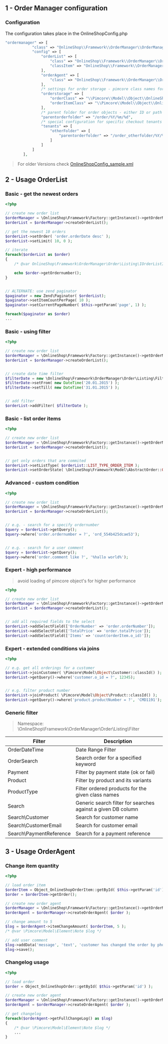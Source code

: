 ## 1 - Order Manager configuration

### Configuration

The configuration takes place in the OnlineShopConfig.php
```php
"ordermanager" => [
            "class" => "OnlineShop\\Framework\\OrderManager\\OrderManager",
            "config" => [
                "orderList" => [
                    "class" => "OnlineShop\\Framework\\OrderManager\\Order\\Listing",
                    "classItem" => "OnlineShop\\Framework\\OrderManager\\Order\\Listing\\Item"
                ],
                "orderAgent" => [
                    "class" => "OnlineShop\\Framework\\OrderManager\\Order\\Agent"
                ],
                /* settings for order storage - pimcore class names for oder and order items */
                "orderstorage" => [
                    "orderClass" => "\\Pimcore\\Model\\Object\\OnlineShopOrder",
                    "orderItemClass" => "\\Pimcore\\Model\\Object\\OnlineShopOrderItem"
                ],
                /* parent folder for order objects - either ID or path can be specified. path is parsed by strftime. */
                "parentorderfolder" => "/order/%Y/%m/%d",
                /* special configuration for specific checkout tenants */
                "tenants" => [
                    "otherFolder" => [
                        "parentorderfolder" => "/order_otherfolder/%Y/%m/%d"
                    ]
                ]
            ]
        ],
```

> For older Versions check [OnlineShopConfig_sample.xml](/config/OnlineShopConfig_sample.xml)

## 2 - Usage OrderList

### Basic - get the newest orders
```php
<?php

// create new order list
$orderManager = \OnlineShop\Framework\Factory::getInstance()->getOrderManager();
$orderList = $orderManager->createOrderList();

// get the newest 10 orders
$orderList->setOrder( 'order.orderDate desc' );
$orderList->setLimit( 10, 0 );

// iterate
foreach($orderList as $order)
{
    /* @var OnlineShop\Framework\OrderManager\Order\Listing\IOrderListItem $order */

    echo $order->getOrdernumber();
}


// ALTERNATE: use zend paginator
$paginator = new Zend\Paginator( $orderList);
$paginator->setItemCountPerPage( 10 );
$paginator->setCurrentPageNumber( $this->getParam('page', 1) );

foreach($paginator as $order)
...

```


### Basic - using filter
```php
<?php

// create new order list
$orderManager = \OnlineShop\Framework\Factory::getInstance()->getOrderManager();
$orderList = $orderManager->createOrderList();


// create date time filter
$filterDate = new \OnlineShop\Framework\OrderManager\Order\Listing\Filter\OrderDateTime();
$filterDate->setFrom( new DateTime('20.01.2015') );
$filterDate->setTill( new DateTime('31.01.2015') );


// add filter
$orderList->addFilter( $filterDate );

```


### Basic - list order items
```php
<?php

// create new order list
$orderManager = \OnlineShop\Framework\Factory::getInstance()->getOrderManager();
$orderList = $orderManager->createOrderList();


// get only orders that are commited
$orderList->setListType( $orderList::LIST_TYPE_ORDER_ITEM );
$orderList->setOrderState( \OnlineShop\Framework\Model\AbstractOrder::ORDER_STATE_COMMITTED );


```



### Advanced - custom condition
```php
<?php

// create new order list
$orderManager = \OnlineShop\Framework\Factory::getInstance()->getOrderManager();
$orderList = $orderManager->createOrderList();


// e.g. - search for a specify ordernumber
$query = $orderList->getQuery();
$query->where('order.ordernumber = ?', 'ord_554b425dcae53');


// e.g. - search for a user comment
$query = $orderList->getQuery();
$query->where('order.comment like ?', '%hallo world%');

```



### Expert - high performance

> avoid loading of pimcore object's for higher performance

```php
<?php

// create new order list
$orderManager = \OnlineShop\Framework\Factory::getInstance()->getOrderManager();
$orderList = $orderManager->createOrderList();


// add all required fields to the select
$orderList->addSelectField(['OrderNumber' => 'order.orderNumber']);
$orderList->addSelectField(['TotalPrice' => 'order.totalPrice']);
$orderList->addSelectField(['Items' => 'count(orderItem.o_id)']);

```


### Expert - extended conditions via joins

```php
<?php

// e.g. get all orderings for a customer
$orderList->joinCustomer( \Pimcore\Model\Object\Customer::classId() );
$orderList->getQuery()->where('customer.o_id = ?', 12345);


// e.g. filter product number
$orderList->joinProduct( \Pimcore\Model\Object\Product::classId() );
$orderList->getQuery()->where('product.productNumber = ?', 'CMD1191');

```


### Generic filter

> Namespace: \OnlineShop\Framework\OrderManager\Order\Listing\Filter

| Filter          | Description |
| --------------- | ----------- |
| OrderDateTime   | Date Range Filter   |
| OrderSearch     | Search order for a specified keyword   |
| Payment         | Filter by payment state (ok or fail) |
| Product         | Filter by product and its variants |
| ProductType     | Filter ordered products for the given class names   |
| Search          | Generic search filter for searches against a given DB column |
| Search\Customer | Search for customer name |
| Search\CustomerEmail | Search for customer email |
| Search\PaymentReference | Search for a payment reference |

## 3 - Usage OrderAgent

### Change item quantity
```php
<?php

// load order item
$orderItem = Object_OnlineShopOrderItem::getById( $this->getParam('id') );
$order = $orderItem->getOrder();

// create new order agent
$orderManager = \OnlineShop\Framework\Factory::getInstance()->getOrderManager();
$orderAgent = $orderManager->createOrderAgent( $order );

// change amount to 5
$log = $orderAgent->itemChangeAmount( $orderItem, 5 );
/* @var \Pimcore\Model\Element\Note $log */

// add user comment
$log->addData('message', 'text', 'customer has changed the order by phone');
$log->save();

```


### Changelog usage
```php
<?php

// load order
$order = Object_OnlineShopOrder::getById( $this->getParam('id') );

// create new order agent
$orderManager = \OnlineShop\Framework\Factory::getInstance()->getOrderManager();
$orderAgent = $orderManager->createOrderAgent( $order );

// get changelog
foreach($orderAgent->getFullChangeLog() as $log)
{
    /* @var \Pimcore\Model\Element\Note $log */
    ...
}

```
